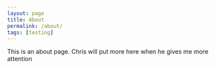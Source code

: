 ```yaml
---
layout: page
title: About
permalink: /about/
tags: [testing]
---
```


This is an about page. Chris will put more here when he gives me more attention